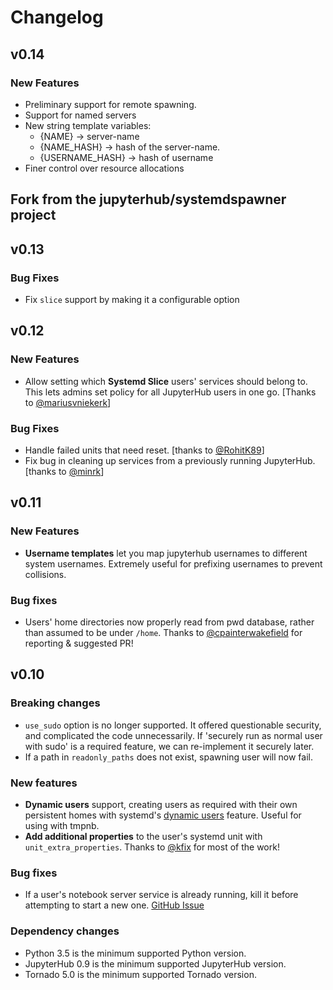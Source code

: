 # Changelog


## v0.14

### New Features
 - Preliminary support for remote spawning.
 - Support for named servers
 - New string template variables:
    - {NAME} -> server-name
    - {NAME_HASH} ->  hash of the server-name.
    - {USERNAME_HASH} -> hash of username
 - Finer control over resource allocations
 
## Fork from the jupyterhub/systemdspawner project

## v0.13

### Bug Fixes

- Fix `slice` support by making it a configurable option

## v0.12

### New Features

- Allow setting which **Systemd Slice** users' services should belong to.
  This lets admins set policy for all JupyterHub users in one go.
  [Thanks to [@mariusvniekerk](https://github.com/mariusvniekerk)]

### Bug Fixes

- Handle failed units that need reset.
  [thanks to [@RohitK89](https://github.com/RohitK89)]
- Fix bug in cleaning up services from a previously running
  JupyterHub. [thanks to [@minrk](https://github.com/minrk)]

## v0.11

### New Features

- **Username templates** let you map jupyterhub usernames to different system usernames. Extremely
  useful for prefixing usernames to prevent collisions.

### Bug fixes

- Users' home directories now properly read from pwd database, rather than assumed to be under `/home`.
  Thanks to [@cpainterwakefield](https://github.com/cpainterwakefield) for reporting & suggested PR!

## v0.10

### Breaking changes

- `use_sudo` option is no longer supported. It offered questionable security,
  and complicated the code unnecessarily. If 'securely run as normal user with
  sudo' is a required feature, we can re-implement it securely later.
- If a path in `readonly_paths` does not exist, spawning user will now fail.

### New features

- **Dynamic users** support, creating users as required with their own
  persistent homes with systemd's [dynamic users](http://0pointer.net/blog/dynamic-users-with-systemd.html)
  feature. Useful for using with tmpnb.
- **Add additional properties** to the user's systemd unit with `unit_extra_properties`.
  Thanks to [@kfix](https://github.com/kfix) for most of the work!

### Bug fixes

- If a user's notebook server service is already running, kill it before
  attempting to start a new one. [GitHub Issue](https://github.com/jupyterhub/systemdspawner/issues/7)

### Dependency changes

- Python 3.5 is the minimum supported Python version.
- JupyterHub 0.9 is the minimum supported JupyterHub version.
- Tornado 5.0 is the minimum supported Tornado version.
